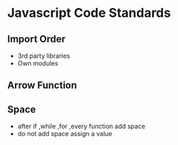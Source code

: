 # Javascript Code Standards

## Import Order
 - 3rd party libraries
 - Own modules
## Arrow Function

## Space
 - after if ,while ,for ,every function add space 
 - do not add space assign a value
